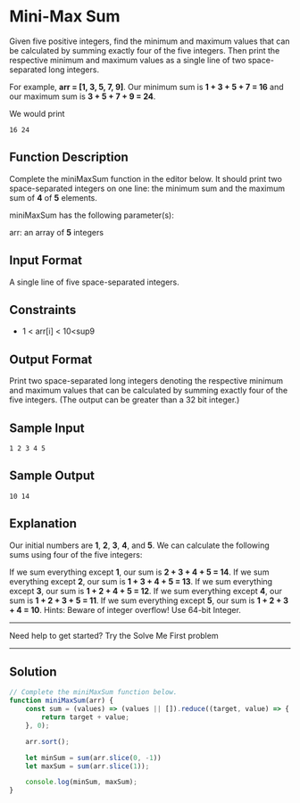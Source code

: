 # Mini-Max Sum
  
Given five positive integers, find the minimum and maximum values that can be calculated by summing exactly four of the five integers. Then print the respective minimum and maximum values as a single line of two space-separated long integers.

For example, **arr = [1, 3, 5, 7, 9]**. Our minimum sum is **1 + 3 + 5 + 7 = 16** and our maximum sum is **3 + 5 + 7 + 9 = 24**.

We would print

```
16 24
```

## Function Description

Complete the miniMaxSum function in the editor below. It should print two space-separated integers on one line: the minimum sum and the maximum sum of **4** of **5** elements.

miniMaxSum has the following parameter(s):

arr: an array of **5** integers

## Input Format

A single line of five space-separated integers.

## Constraints 

- 1 < arr[i] < 10<sup9</sup>

## Output Format

Print two space-separated long integers denoting the respective minimum and maximum values that can be calculated by summing exactly four of the five integers. (The output can be greater than a 32 bit integer.)

## Sample Input

```
1 2 3 4 5
```

## Sample Output

```
10 14
```

## Explanation
   
Our initial numbers are **1**, **2**, **3**, **4**, and **5**. We can calculate the following sums using four of the five integers:

If we sum everything except **1**, our sum is **2 + 3 + 4 + 5 = 14**.
If we sum everything except **2**, our sum is **1 + 3 + 4 + 5 = 13**.
If we sum everything except **3**, our sum is **1 + 2 + 4 + 5 = 12**.
If we sum everything except **4**, our sum is **1 + 2 + 3 + 5 = 11**.
If we sum everything except **5**, our sum is **1 + 2 + 3 + 4 = 10**.
Hints: Beware of integer overflow! Use 64-bit Integer.

---

Need help to get started? Try the Solve Me First problem

---

## Solution

```javascript
// Complete the miniMaxSum function below.
function miniMaxSum(arr) {
    const sum = (values) => (values || []).reduce((target, value) => {
        return target + value;
    }, 0);

    arr.sort();

    let minSum = sum(arr.slice(0, -1))
    let maxSum = sum(arr.slice(1));

    console.log(minSum, maxSum);
}
```
